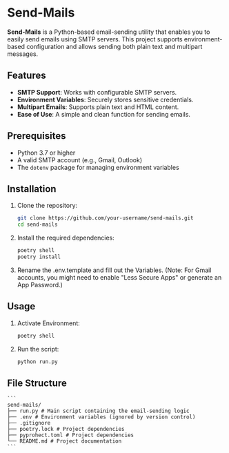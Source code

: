 # Send-Mails

**Send-Mails** is a Python-based email-sending utility that enables you to easily send emails using SMTP servers. This project supports environment-based configuration and allows sending both plain text and multipart messages.

## Features

- **SMTP Support**: Works with configurable SMTP servers.
- **Environment Variables**: Securely stores sensitive credentials.
- **Multipart Emails**: Supports plain text and HTML content.
- **Ease of Use**: A simple and clean function for sending emails.

## Prerequisites

- Python 3.7 or higher
- A valid SMTP account (e.g., Gmail, Outlook)
- The `dotenv` package for managing environment variables

## Installation

1. Clone the repository:

   ```bash
   git clone https://github.com/your-username/send-mails.git
   cd send-mails
   ```

2. Install the required dependencies:

   ```bash
   poetry shell
   poetry install
   ```

3. Rename the .env.template and fill out the Variables. (Note: For Gmail accounts, you might need to enable "Less Secure Apps" or generate an App Password.)

## Usage

1. Activate Environment:

   ```bash
   poetry shell
   ```

2. Run the script:

   ```bash
   python run.py
   ```

## File Structure

    ```
    send-mails/
    ├── run.py # Main script containing the email-sending logic
    ├── .env # Environment variables (ignored by version control)
    ├── .gitignore
    ├── poetry.lock # Project dependencies
    ├── pyprohect.toml # Project dependencies
    └── README.md # Project documentation
    ```
